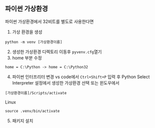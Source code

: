 ## 파이썬 가상환경

파이썬 가상환경에서 32비트를 별도로 사용한다면
1. 가상 환경을 생성 
```
python -m venv [가상환경이름]
```
2. 생성한 가상환경 디렉토리 이동후 `pyvenv.cfg`열기
3. home 부분 수정
```
home = C:\Python -> home = C:\Python32
```
4. 파이썬 인터프리터 변경 vs code에서 `Ctrl+Shift+P` 입력 후
Python Select Interpreter 설정에서 생성한 가상환경 선택
또는 윈도우에서
```
[가상환경이름]/Scripts/activate
```
Linux
```
source .venv/bin/activate
```

5. 패키지 설치